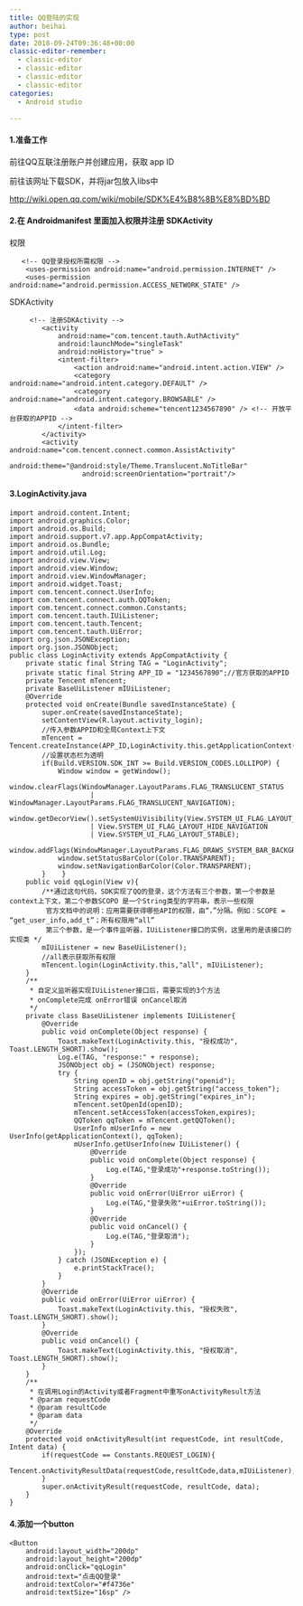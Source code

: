 ```yaml
---
title: QQ登陆的实现
author: beihai
type: post
date: 2018-09-24T09:36:48+00:00
classic-editor-remember:
  - classic-editor
  - classic-editor
  - classic-editor
  - classic-editor
categories:
  - Android studio

---
```

#### 1.准备工作

<!--more-->


  
前往QQ互联注册账户并创建应用，获取 app ID
  
前往该网址下载SDK，并将jar包放入libs中
  
<http://wiki.open.qq.com/wiki/mobile/SDK%E4%B8%8B%E8%BD%BD>

#### 2.在 Androidmanifest 里面加入权限并注册 SDKActivity

权限

<pre class="pure-highlightjs"><code class="java">   &lt;!-- QQ登录授权所需权限 --&gt;
    &lt;uses-permission android:name="android.permission.INTERNET" /&gt;
    &lt;uses-permission android:name="android.permission.ACCESS_NETWORK_STATE" /&gt;</code></pre>

SDKActivity

<pre class="pure-highlightjs"><code class="java">     &lt;!-- 注册SDKActivity --&gt;
        &lt;activity
            android:name="com.tencent.tauth.AuthActivity"
            android:launchMode="singleTask"
            android:noHistory="true" &gt;
            &lt;intent-filter&gt;
                &lt;action android:name="android.intent.action.VIEW" /&gt;
                &lt;category android:name="android.intent.category.DEFAULT" /&gt;
                &lt;category android:name="android.intent.category.BROWSABLE" /&gt;
                &lt;data android:scheme="tencent1234567890" /&gt; &lt;!-- 开放平台获取的APPID --&gt;
            &lt;/intent-filter&gt;
        &lt;/activity&gt;
        &lt;activity android:name="com.tencent.connect.common.AssistActivity"
                  android:theme="@android:style/Theme.Translucent.NoTitleBar"
                  android:screenOrientation="portrait"/&gt;</code></pre>

#### 3.LoginActivity.java

<pre class="pure-highlightjs"><code class="java">import android.content.Intent;
import android.graphics.Color;
import android.os.Build;
import android.support.v7.app.AppCompatActivity;
import android.os.Bundle;
import android.util.Log;
import android.view.View;
import android.view.Window;
import android.view.WindowManager;
import android.widget.Toast;
import com.tencent.connect.UserInfo;
import com.tencent.connect.auth.QQToken;
import com.tencent.connect.common.Constants;
import com.tencent.tauth.IUiListener;
import com.tencent.tauth.Tencent;
import com.tencent.tauth.UiError;
import org.json.JSONException;
import org.json.JSONObject;
public class LoginActivity extends AppCompatActivity {
    private static final String TAG = "LoginActivity";
    private static final String APP_ID = "1234567890";//官方获取的APPID
    private Tencent mTencent;
    private BaseUiListener mIUiListener;
    @Override
    protected void onCreate(Bundle savedInstanceState) {
        super.onCreate(savedInstanceState);
        setContentView(R.layout.activity_login);
        //传入参数APPID和全局Context上下文
        mTencent = Tencent.createInstance(APP_ID,LoginActivity.this.getApplicationContext());
        //设置状态栏为透明
        if(Build.VERSION.SDK_INT &gt;= Build.VERSION_CODES.LOLLIPOP) {
            Window window = getWindow();
            window.clearFlags(WindowManager.LayoutParams.FLAG_TRANSLUCENT_STATUS
                    | WindowManager.LayoutParams.FLAG_TRANSLUCENT_NAVIGATION);
            window.getDecorView().setSystemUiVisibility(View.SYSTEM_UI_FLAG_LAYOUT_FULLSCREEN
                    | View.SYSTEM_UI_FLAG_LAYOUT_HIDE_NAVIGATION
                    | View.SYSTEM_UI_FLAG_LAYOUT_STABLE);
            window.addFlags(WindowManager.LayoutParams.FLAG_DRAWS_SYSTEM_BAR_BACKGROUNDS);
            window.setStatusBarColor(Color.TRANSPARENT);
            window.setNavigationBarColor(Color.TRANSPARENT);
        }    }
    public void qqLogin(View v){
        /**通过这句代码，SDK实现了QQ的登录，这个方法有三个参数，第一个参数是context上下文，第二个参数SCOPO 是一个String类型的字符串，表示一些权限
         官方文档中的说明：应用需要获得哪些API的权限，由“，”分隔。例如：SCOPE = “get_user_info,add_t”；所有权限用“all”
         第三个参数，是一个事件监听器，IUiListener接口的实例，这里用的是该接口的实现类 */
        mIUiListener = new BaseUiListener();
        //all表示获取所有权限
        mTencent.login(LoginActivity.this,"all", mIUiListener);
    }
    /**
     * 自定义监听器实现IUiListener接口后，需要实现的3个方法
     * onComplete完成 onError错误 onCancel取消
     */
    private class BaseUiListener implements IUiListener{
        @Override
        public void onComplete(Object response) {
            Toast.makeText(LoginActivity.this, "授权成功", Toast.LENGTH_SHORT).show();
            Log.e(TAG, "response:" + response);
            JSONObject obj = (JSONObject) response;
            try {
                String openID = obj.getString("openid");
                String accessToken = obj.getString("access_token");
                String expires = obj.getString("expires_in");
                mTencent.setOpenId(openID);
                mTencent.setAccessToken(accessToken,expires);
                QQToken qqToken = mTencent.getQQToken();
                UserInfo mUserInfo = new UserInfo(getApplicationContext(), qqToken);
                mUserInfo.getUserInfo(new IUiListener() {
                    @Override
                    public void onComplete(Object response) {
                        Log.e(TAG,"登录成功"+response.toString());
                    }
                    @Override
                    public void onError(UiError uiError) {
                        Log.e(TAG,"登录失败"+uiError.toString());
                    }
                    @Override
                    public void onCancel() {
                        Log.e(TAG,"登录取消");
                    }
                });
            } catch (JSONException e) {
                e.printStackTrace();
            }
        }
        @Override
        public void onError(UiError uiError) {
            Toast.makeText(LoginActivity.this, "授权失败", Toast.LENGTH_SHORT).show();
        }
        @Override
        public void onCancel() {
            Toast.makeText(LoginActivity.this, "授权取消", Toast.LENGTH_SHORT).show();
        }
    }
    /**
     * 在调用Login的Activity或者Fragment中重写onActivityResult方法
     * @param requestCode
     * @param resultCode
     * @param data
     */
    @Override
    protected void onActivityResult(int requestCode, int resultCode, Intent data) {
        if(requestCode == Constants.REQUEST_LOGIN){
            Tencent.onActivityResultData(requestCode,resultCode,data,mIUiListener);
        }
        super.onActivityResult(requestCode, resultCode, data);
    }
}</code></pre>

#### 4.添加一个button

<pre class="pure-highlightjs"><code class="java">&lt;Button
    android:layout_width="200dp"
    android:layout_height="200dp"
    android:onClick="qqLogin"
    android:text="点击QQ登录"
    android:textColor="#f4736e"
    android:textSize="16sp" /&gt;</code></pre>

&nbsp;
  
&nbsp;